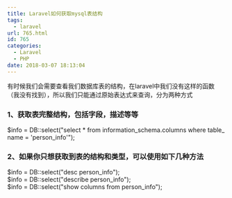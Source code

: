 ```yaml
---
title: Laravel如何获取mysql表结构
tags:
  - laravel
url: 765.html
id: 765
categories:
  - Laravel
  - PHP
date: 2018-03-07 18:13:04
---
```


有时候我们会需要查看我们数据库表的结构，在laravel中我们没有这样的函数（我没有找到），所以我们只能通过原始表达式来查询，分为两种方式

### 1、获取表完整结构，包括字段，描述等等

$info = DB::select("select * from information\_schema.columns where table\_name = 'person_info'");

### 2、如果你只想获取到表的结构和类型，可以使用如下几种方法

$info = DB::select("desc person_info");
$info = DB::select("describe person_info");
$info = DB::select("show columns from person_info");